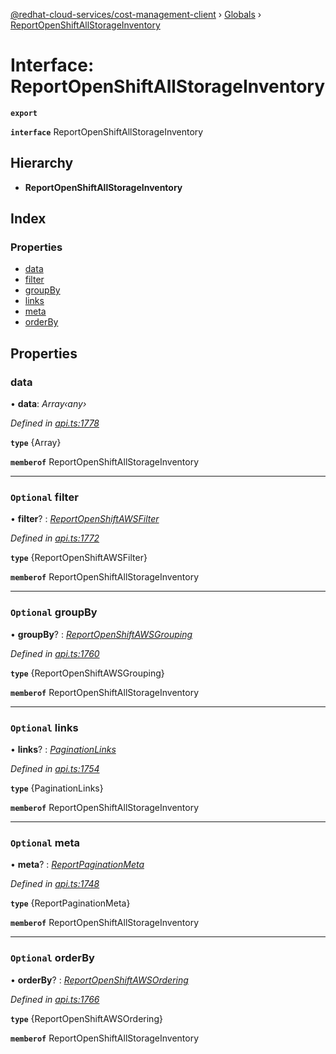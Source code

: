 [@redhat-cloud-services/cost-management-client](../README.md) › [Globals](../globals.md) › [ReportOpenShiftAllStorageInventory](reportopenshiftallstorageinventory.md)

# Interface: ReportOpenShiftAllStorageInventory

**`export`** 

**`interface`** ReportOpenShiftAllStorageInventory

## Hierarchy

* **ReportOpenShiftAllStorageInventory**

## Index

### Properties

* [data](reportopenshiftallstorageinventory.md#data)
* [filter](reportopenshiftallstorageinventory.md#optional-filter)
* [groupBy](reportopenshiftallstorageinventory.md#optional-groupby)
* [links](reportopenshiftallstorageinventory.md#optional-links)
* [meta](reportopenshiftallstorageinventory.md#optional-meta)
* [orderBy](reportopenshiftallstorageinventory.md#optional-orderby)

## Properties

###  data

• **data**: *Array‹any›*

*Defined in [api.ts:1778](https://github.com/RedHatInsights/javascript-clients/blob/master/packages/cost-management/api.ts#L1778)*

**`type`** {Array<any>}

**`memberof`** ReportOpenShiftAllStorageInventory

___

### `Optional` filter

• **filter**? : *[ReportOpenShiftAWSFilter](reportopenshiftawsfilter.md)*

*Defined in [api.ts:1772](https://github.com/RedHatInsights/javascript-clients/blob/master/packages/cost-management/api.ts#L1772)*

**`type`** {ReportOpenShiftAWSFilter}

**`memberof`** ReportOpenShiftAllStorageInventory

___

### `Optional` groupBy

• **groupBy**? : *[ReportOpenShiftAWSGrouping](reportopenshiftawsgrouping.md)*

*Defined in [api.ts:1760](https://github.com/RedHatInsights/javascript-clients/blob/master/packages/cost-management/api.ts#L1760)*

**`type`** {ReportOpenShiftAWSGrouping}

**`memberof`** ReportOpenShiftAllStorageInventory

___

### `Optional` links

• **links**? : *[PaginationLinks](paginationlinks.md)*

*Defined in [api.ts:1754](https://github.com/RedHatInsights/javascript-clients/blob/master/packages/cost-management/api.ts#L1754)*

**`type`** {PaginationLinks}

**`memberof`** ReportOpenShiftAllStorageInventory

___

### `Optional` meta

• **meta**? : *[ReportPaginationMeta](reportpaginationmeta.md)*

*Defined in [api.ts:1748](https://github.com/RedHatInsights/javascript-clients/blob/master/packages/cost-management/api.ts#L1748)*

**`type`** {ReportPaginationMeta}

**`memberof`** ReportOpenShiftAllStorageInventory

___

### `Optional` orderBy

• **orderBy**? : *[ReportOpenShiftAWSOrdering](../modules/reportopenshiftawsordering.md)*

*Defined in [api.ts:1766](https://github.com/RedHatInsights/javascript-clients/blob/master/packages/cost-management/api.ts#L1766)*

**`type`** {ReportOpenShiftAWSOrdering}

**`memberof`** ReportOpenShiftAllStorageInventory

